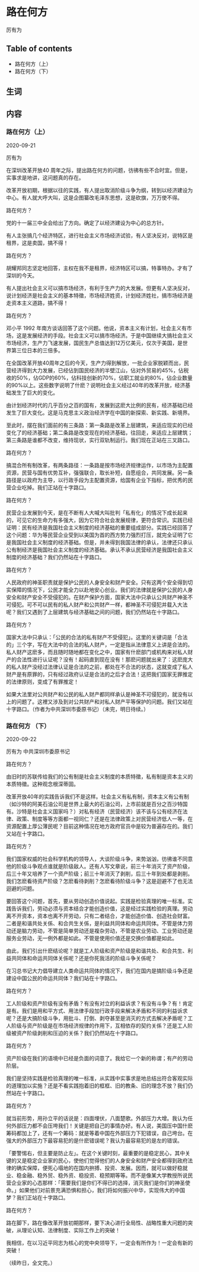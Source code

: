 # 路在何方
厉有为


## Table of contents
- 路在何方（上）
- 路在何方（下）



## 生词




## 内容

### 路在何方（上）

2020-09-21

厉有为

在深圳改革开放40 周年之际，提出路在何方的问题，彷彿有些不合时宜。但是，实事求是地讲，这问题真的存在。

改革开放初期，根据以往的实践，有人提出取消阶级斗争为纲，转到以经济建设为中心。有人就大呼大叫，这是企图纂改毛泽东思想，这是砍旗，万万使不得。

路在何方？

党的十一届三中全会给出了方向。确定了以经济建设为中心的总方针。

有人主张搞几个经济特区，进行社会主义市场经济试验，有人坚决反对，说特区是租界，这是卖国，搞不得！

路在何方？

胡耀邦同志坚定地回答，主权在我不是租界，经济特区可以搞，特事特办。才有了深圳的今天。

有人提出社会主义可以搞市场经济，有利于生产力的大发展。但更有人坚决反对，说计划经济是社会主义的基本特徵，市场经济姓资，计划经济姓社，搞市场经济是走资本主义道路，搞不得！

路在何方？

邓小平 1992 年南方谈话回答了这个问题。他说，资本主义有计划，社会主义有市场，这是发展经济的手段。社会主义可以搞市场经济。于是中国继续大搞社会主义市场经济，生产力飞速发展，国民生产总值达到12万亿美元，仅次于美国，是世界第三位日本的三倍多。

在全国改革开放40周年之后的今天，生产力得到解放，一批企业家脱颖而出，民营经济得到大力发展，已经佔到国民经济的半壁江山，佔对外贸易的45%，佔税收的50%，佔GDP的60%，佔科技创新的70%，佔职工就业的80%，佔企业数量的90%以上。这些数字说明了什麽？说明社会主义经过40年的改革开放，经济基础发生了巨大的变化。

由计划经济时代的几乎百分之百的国有，发展到这麽大比例的民有，经济基础已经发生了巨大变化。这是马克思主义政治经济学在中国的新探索、新实践、新境界。

至此时，摆在我们面前的有三条路：第一条路是改革上层建筑，来适应现实的已经变化了的经济基础；第二条路是改变现在的经济基础，往回走，来适应上层建筑；第三条路是谁都不改变，维持现状，实行双轨制运行。我们现在正站在三叉路口。

路在何方？

搞混合所有制改革，有两条路径：一条路是按市场经济规律运作，以市场为主配置资源，民营与国有优势互补，强强联合，取长补短，自愿组合，共同发展。另一条路径是以政府为主导，以行政手段为主配置资源，给国有企业下指标，把优秀的民营企业吃掉。我们正站在十字路口。

路在何方？

民营企业发展到今天，是在不断有人大喊大叫批判「私有化」的情况下成长起来的，可见它的生命力有多强大，因为它符合社会发展规律，更符合常识。实践已经证明：民有经济是我国社会主义制度的经济基础的重要组成部分。实践已经回答了这个问题：华为等民营企业受到以美国为首的西方势力强烈打压，就完全证明了它是我国社会主义制度的经济基础。但是，并未得到我国法律的承认，法律还只承认公有制经济是我国社会主义制度的经济基础。承认不承认民营经济是我国社会主义制度的经济基础？我们仍然站在十字路口。

路在何方？

人民政府的神圣职责就是保护公民的人身安全和财产安全。只有这两个安全得到切实保障的情况下，公民才能全力以赴地安心创业。我们的法律就是保护公民的人身安全和财产安全不受侵犯的。在财产保护方面，国家大法中只承认公共财产神圣不可侵犯。可不可以民有的私人财产和公共财产一样，都神圣不可侵犯并载入大法呢？我们又遇到了上层建筑与经济基础之间的问题，我们仍然站在十字路口。

路在何方？

国家大法中只承认：「公民的合法的私有财产不受侵犯」。这里的关键词是「合法的」三个字，写在大法中的合法的私人财产，一定是指从法律意义上讲是合法的。私人财产这麽多，而且随时随地都在变化之中，国家有什麽部门或机构来对私人财产的合法性进行认证呢？没有！起码直到现在没有！那麽问题就出来了：这麽庞大的私人财产没经过法律认证是合法的之前，都处在不合法的状态，这就变成了私人财产是有原罪的，只有经过政府认证是合法的之后才合法！这把我们国家无罪推定的法律原则，变成了有罪推定！

如果大法里对公共财产和公民的私人财产都同样承认是神圣不可侵犯的，就没有以上的问题了。这裡又涉及到对公共财产和对私人财产平等保护的问题。我们又站在十字路口。（作者为中共深圳市委原书记）（未完，明日待续。）





### 路在何方 （下）

2020-09-22

厉有为 中共深圳市委原书记

路在何方？

由旧时的苏联传给我们的公有制是社会主义制度的本质特徵，私有制是资本主义的本质特徵。这种观念根深蒂固。

改革开放40年的实践告诉我们不是这样。社会主义有私有制，资本主义有公有制（如沙特的阿美石油公司是世界上最大的石油公司，上市前就是百分之百沙特国有。沙特是社会主义国家吗？）对私有经济（民营经济）该不该与公有经济在法律、政策、制度等等方面都一视同仁？还是在法律政策上对民营经济低人一等，在资源配置上厚公薄民呢？目前这种情况在地方政府官员中是较为普遍存在的。我们又站在十字路口。

路在何方？

我们国家权威的社会科学机构的领导人，大谈阶级斗争，来势汹汹，彷彿谁不同意他的阶级斗争观点谁就是阶级敌人。还有人写文章说，前三十年消灭了资产阶级，后三十年又培养了一个资产阶级；前三十年消灭了剥削，后三十年到处都是剥削。我们怎麽看待资产阶级？怎麽看待剥削？怎麽看待阶级斗争？这是迴避不了也无法迴避的问题。

要回答这个问题，首先，要从劳动创造价值说起。实践是检验真理的唯一标准。实践告诉我们，劳动必须与资本结合才能创造价值，这是经过实践检验的真理。劳动离不开资本，资本也离不开劳动，只有二者结合，才能创造价值、创造社会财富。二者是和谐共处关係、和合共生关係，是利益共同体和命运共同体。不管是体力劳动还是脑力劳动，不管是简单劳动还是複杂劳动，不管是农业劳动、工业劳动还是服务业劳动，无一例外都是如此。不管是使用价值还是交换价值都是如此。

由此，我们引出什麽结论呢？就是工人阶级和资产阶级是和谐共处、和合共生、利益共同体和命运共同体关係呢？还是你死我活的阶级斗争关係呢？

在习总书记大力倡导建立人类命运共同体的情况下，我们在国内是搞阶级斗争还是建设中国公民的命运共同体？我们站在十字路口。

路在何方？

工人阶级和资产阶级有没有矛盾？有没有对立的利益诉求？有没有斗争？有！肯定是有。我们是用和平方式、用法律手段加行政手段来解决矛盾和不同的利益诉求呢？还是大搞阶级斗争，用批斗、打倒、剥夺甚至是消灭的方式去解决矛盾呢？工人阶级与资产阶级是在市场经济规律的作用下，互相依存的契约关係？还是工人阶级被资产阶级剥削和压迫的关係？我们仍然站在十字路口。

路在何方？

资产阶级在我们的语境中已经是负面的词意了。我给它一个新的称谓；有产的劳动阶层。

我们是坚持实践是检验真理的唯一标准，从实践中实事求是地总结出符合客观实际的道理加以实施？还是不看实践抱着旧的框框、旧的教条、旧的理念不放？我们仍然站在十字路口。

路在何方？

就当前形势，用孙立平的话说是：四面埋伏，八面楚歌。外部压力大增。我认为任何外部压力都不会压垮我们！关键是把自己的事情办好。有人说，美国压中国什麽筹码都加上了，还有一个筹码：就是等着中国在外部压力下犯错误，自己垮台。在强大的外部压力下最容易犯的是什麽错误呢？我认为最容易犯的是左的错误。

「要警惕右，但主要是防止左」。在这个关键时刻，最重要的是稳定民心，其中关键的又是稳定企业家的民心，使他们觉得他们的人身安全和财产安全都得到政府法律的确实保障，便死心塌地的在国内拚搏、投资、发展。因而，就可以做好稳就业、稳金融、稳外贸、稳外资、稳投资、稳预期等等。而不是像某大学教授所说民营企业家的心态那样：「需要我们是你们不得已的选择，消灭我们是你们的神圣使命。」如果他们对前景充满恐惧和担心，我们将如何振兴中华，实现伟大的中国梦？我们正站在十字路口。

路在何方？

路在脚下，路在像改革开放初期那样，要下决心进行全局性、战略性重大问题的突破，从理论认知、法律制度、实际工作上的突破！

我相信，在以习近平同志为核心的党中央领导下，一定会有所作为！一定会有新的突破！

（续昨日，全文完。）